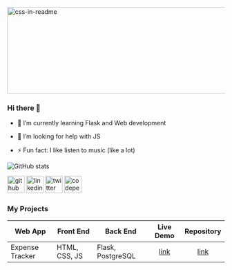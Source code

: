 <div>
    <img src="trial.svg" width="1000" height="200" alt="css-in-readme">
</div>
<!-- https://stackoverflow.com/questions/51956361/custom-css-file-for-readme-md-in-a-github-repo -->


<!-- **Pranav1642/Pranav1642** is a ✨ _special_ ✨ repository because its `README.md` (this file) appears on your GitHub profile. -->

<!-- Here are some ideas to get you started: -->
### Hi there 👋

<!-- - 🔭 I’m currently working on ... -->
- 🌱 I’m currently learning Flask and Web development
<!-- - 👯 I’m looking to collaborate on ... -->
- 🤔 I’m looking for help with JS
<!-- - 💬 Ask me about ... -->
<!-- - 📫 How to reach me: ... -->
<!-- - 😄 Pronouns: ... -->
- ⚡ Fun fact: I like listen to music (like a lot)

![GitHub stats](https://github-readme-stats.vercel.app/api?username=PranavDani&show_icons=true)  


[<img src='https://cdn.jsdelivr.net/npm/simple-icons@3.0.1/icons/github.svg' alt='github' height='40'>](https://github.com/Pranav1642)  [<img src='https://cdn.jsdelivr.net/npm/simple-icons@3.0.1/icons/linkedin.svg' alt='linkedin' height='40'>](https://www.linkedin.com/in/pranav-dani-a57025191/)  [<img src='https://cdn.jsdelivr.net/npm/simple-icons@3.0.1/icons/twitter.svg' alt='twitter' height='40'>](https://twitter.com/PranavDani3)  [<img src='https://cdn.jsdelivr.net/npm/simple-icons@3.0.1/icons/codepen.svg' alt='codepen' height='40'>](https://codepen.io/pranav1642)  



### My Projects

Web App | Front End | Back End | Live Demo | Repository
------- | --------- | -------- | :-------: | :--------:
Expense Tracker | HTML, CSS, JS | Flask, PostgreSQL | [link](https://expense-tracker03.herokuapp.com) | [link](https://github.com/PranavDani/Expense-Tracker)
